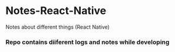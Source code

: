 # Notes-React-Native
Notes about different things (React Native)

### Repo contains diiferent logs and notes while developing
